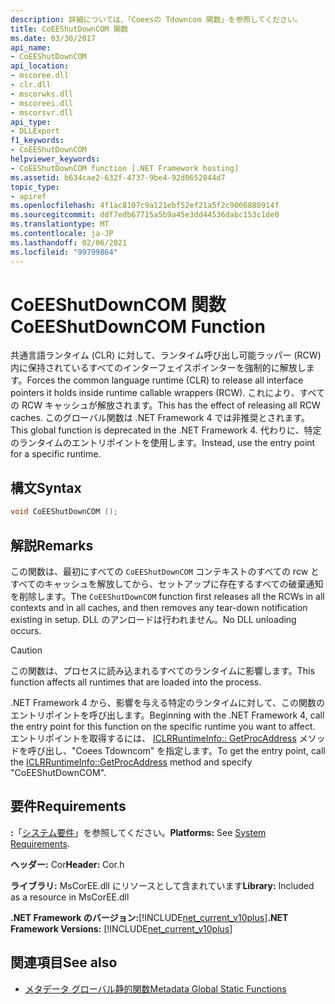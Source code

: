 ```yaml
---
description: 詳細については、「Coeesの Tdowncom 関数」を参照してください。
title: CoEEShutDownCOM 関数
ms.date: 03/30/2017
api_name:
- CoEEShutDownCOM
api_location:
- mscoree.dll
- clr.dll
- mscorwks.dll
- mscoreei.dll
- mscorsvr.dll
api_type:
- DLLExport
f1_keywords:
- CoEEShutDownCOM
helpviewer_keywords:
- CoEEShutDownCOM function [.NET Framework hosting]
ms.assetid: b634cae2-632f-4737-9be4-92d0652844d7
topic_type:
- apiref
ms.openlocfilehash: 4f1ac8107c9a121ebf52ef21a5f2c9006880914f
ms.sourcegitcommit: ddf7edb67715a5b9a45e3dd44536dabc153c1de0
ms.translationtype: MT
ms.contentlocale: ja-JP
ms.lasthandoff: 02/06/2021
ms.locfileid: "99799864"
---
```

# <a name="coeeshutdowncom-function"></a><span data-ttu-id="b3f9f-103">CoEEShutDownCOM 関数</span><span class="sxs-lookup"><span data-stu-id="b3f9f-103">CoEEShutDownCOM Function</span></span>

<span data-ttu-id="b3f9f-104">共通言語ランタイム (CLR) に対して、ランタイム呼び出し可能ラッパー (RCW) 内に保持されているすべてのインターフェイスポインターを強制的に解放します。</span><span class="sxs-lookup"><span data-stu-id="b3f9f-104">Forces the common language runtime (CLR) to release all interface pointers it holds inside runtime callable wrappers (RCW).</span></span> <span data-ttu-id="b3f9f-105">これにより、すべての RCW キャッシュが解放されます。</span><span class="sxs-lookup"><span data-stu-id="b3f9f-105">This has the effect of releasing all RCW caches.</span></span> <span data-ttu-id="b3f9f-106">このグローバル関数は .NET Framework 4 では非推奨とされます。</span><span class="sxs-lookup"><span data-stu-id="b3f9f-106">This global function is deprecated in the .NET Framework 4.</span></span> <span data-ttu-id="b3f9f-107">代わりに、特定のランタイムのエントリポイントを使用します。</span><span class="sxs-lookup"><span data-stu-id="b3f9f-107">Instead, use the entry point for a specific runtime.</span></span>  
  
## <a name="syntax"></a><span data-ttu-id="b3f9f-108">構文</span><span class="sxs-lookup"><span data-stu-id="b3f9f-108">Syntax</span></span>  
  
```cpp  
void CoEEShutDownCOM ();  
```  
  
## <a name="remarks"></a><span data-ttu-id="b3f9f-109">解説</span><span class="sxs-lookup"><span data-stu-id="b3f9f-109">Remarks</span></span>  

 <span data-ttu-id="b3f9f-110">この関数は、最初にすべての `CoEEShutDownCOM` コンテキストのすべての rcw とすべてのキャッシュを解放してから、セットアップに存在するすべての破棄通知を削除します。</span><span class="sxs-lookup"><span data-stu-id="b3f9f-110">The `CoEEShutDownCOM` function first releases all the RCWs in all contexts and in all caches, and then removes any tear-down notification existing in setup.</span></span> <span data-ttu-id="b3f9f-111">DLL のアンロードは行われません。</span><span class="sxs-lookup"><span data-stu-id="b3f9f-111">No DLL unloading occurs.</span></span>  
  
> [!CAUTION]
> <span data-ttu-id="b3f9f-112">この関数は、プロセスに読み込まれるすべてのランタイムに影響します。</span><span class="sxs-lookup"><span data-stu-id="b3f9f-112">This function affects all runtimes that are loaded into the process.</span></span>  
  
 <span data-ttu-id="b3f9f-113">.NET Framework 4 から、影響を与える特定のランタイムに対して、この関数のエントリポイントを呼び出します。</span><span class="sxs-lookup"><span data-stu-id="b3f9f-113">Beginning with the .NET Framework 4, call the entry point for this function on the specific runtime you want to affect.</span></span> <span data-ttu-id="b3f9f-114">エントリポイントを取得するには、 [ICLRRuntimeInfo:: GetProcAddress](iclrruntimeinfo-getprocaddress-method.md) メソッドを呼び出し、"Coees Tdowncom" を指定します。</span><span class="sxs-lookup"><span data-stu-id="b3f9f-114">To get the entry point, call the [ICLRRuntimeInfo::GetProcAddress](iclrruntimeinfo-getprocaddress-method.md) method and specify "CoEEShutDownCOM".</span></span>  
  
## <a name="requirements"></a><span data-ttu-id="b3f9f-115">要件</span><span class="sxs-lookup"><span data-stu-id="b3f9f-115">Requirements</span></span>  

 <span data-ttu-id="b3f9f-116">**:**「[システム要件](../../get-started/system-requirements.md)」を参照してください。</span><span class="sxs-lookup"><span data-stu-id="b3f9f-116">**Platforms:** See [System Requirements](../../get-started/system-requirements.md).</span></span>  
  
 <span data-ttu-id="b3f9f-117">**ヘッダー:** Cor</span><span class="sxs-lookup"><span data-stu-id="b3f9f-117">**Header:** Cor.h</span></span>  
  
 <span data-ttu-id="b3f9f-118">**ライブラリ:** MsCorEE.dll にリソースとして含まれています</span><span class="sxs-lookup"><span data-stu-id="b3f9f-118">**Library:** Included as a resource in MsCorEE.dll</span></span>  
  
 <span data-ttu-id="b3f9f-119">**.NET Framework のバージョン:**[!INCLUDE[net_current_v10plus](../../../../includes/net-current-v10plus-md.md)]</span><span class="sxs-lookup"><span data-stu-id="b3f9f-119">**.NET Framework Versions:** [!INCLUDE[net_current_v10plus](../../../../includes/net-current-v10plus-md.md)]</span></span>  
  
## <a name="see-also"></a><span data-ttu-id="b3f9f-120">関連項目</span><span class="sxs-lookup"><span data-stu-id="b3f9f-120">See also</span></span>

- [<span data-ttu-id="b3f9f-121">メタデータ グローバル静的関数</span><span class="sxs-lookup"><span data-stu-id="b3f9f-121">Metadata Global Static Functions</span></span>](../metadata/metadata-global-static-functions.md)
